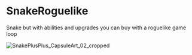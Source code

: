 # SnakeRoguelike

Snake but with abilities and upgrades you can buy with a roguelike game loop

![SnakePlusPlus_CapsuleArt_02_cropped](https://github.com/user-attachments/assets/e0b51771-a72b-4ed8-abc7-7509accda00a)
